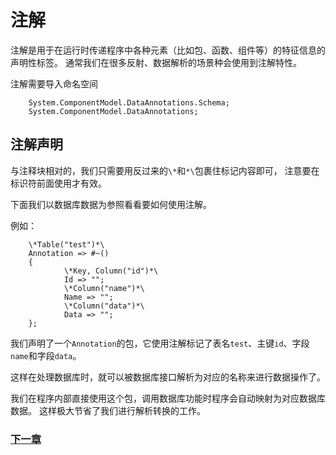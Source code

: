 # 注解
注解是用于在运行时传递程序中各种元素（比如包、函数、组件等）的特征信息的声明性标签。
通常我们在很多反射、数据解析的场景种会使用到注解特性。

注解需要导入命名空间
        
        System.ComponentModel.DataAnnotations.Schema;
        System.ComponentModel.DataAnnotations;

## 注解声明
与注释块相对的，我们只需要用反过来的`\*`和`*\`包裹住标记内容即可，
注意要在标识符前面使用才有效。

下面我们以数据库数据为参照看看要如何使用注解。

例如：

        \*Table("test")*\
        Annotation => #~()
        {
                \*Key, Column("id")*\
                Id => "";
                \*Column("name")*\
                Name => ""; 
                \*Column("data")*\
                Data => "";
        };

我们声明了一个`Annotation`的包，它使用注解标记了表名`test`、主键`id`、字段`name`和字段`data`。

这样在处理数据库时，就可以被数据库接口解析为对应的名称来进行数据操作了。

我们在程序内部直接使用这个包，调用数据库功能时程序会自动映射为对应数据库数据。
这样极大节省了我们进行解析转换的工作。

### [下一章](命名空间.md)